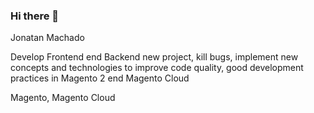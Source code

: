 ### Hi there 👋

Jonatan Machado

Develop Frontend end Backend new project, kill bugs, implement new concepts and technologies to improve code quality, good development practices in Magento 2 end Magento Cloud

Magento, Magento Cloud

<!--
**jonatanaxe/jonatanaxe** is a ✨ _special_ ✨ repository because its `README.md` (this file) appears on your GitHub profile.

Here are some ideas to get you started:

- 🔭 I’m currently working on ...
- 🌱 I’m currently learning ...
- 👯 I’m looking to collaborate on ...
- 🤔 I’m looking for help with ...
- 💬 Ask me about ...
- 📫 How to reach me: ...
- 😄 Pronouns: ...
- ⚡ Fun fact: ...
-->
